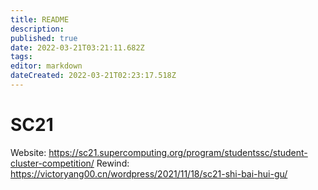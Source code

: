 ```yaml
---
title: README
description: 
published: true
date: 2022-03-21T03:21:11.682Z
tags: 
editor: markdown
dateCreated: 2022-03-21T02:23:17.518Z
---
```


# SC21

Website: https://sc21.supercomputing.org/program/studentssc/student-cluster-competition/
Rewind: https://victoryang00.cn/wordpress/2021/11/18/sc21-shi-bai-hui-gu/